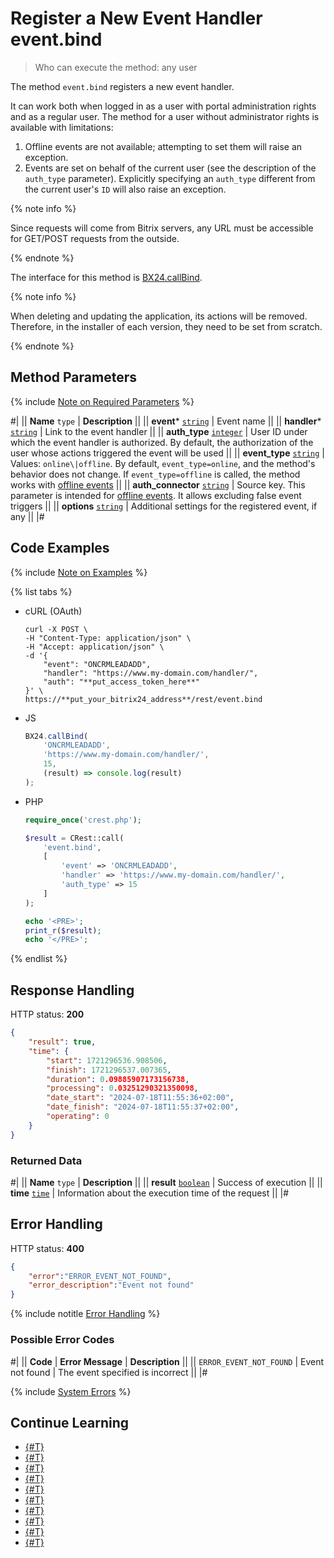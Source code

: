 # Register a New Event Handler event.bind

> Who can execute the method: any user

The method `event.bind` registers a new event handler.

It can work both when logged in as a user with portal administration rights and as a regular user. The method for a user without administrator rights is available with limitations:

1. Offline events are not available; attempting to set them will raise an exception.
2. Events are set on behalf of the current user (see the description of the `auth_type` parameter). Explicitly specifying an `auth_type` different from the current user's `ID` will also raise an exception.

{% note info %}

Since requests will come from Bitrix servers, any URL must be accessible for GET/POST requests from the outside.

{% endnote %}

The interface for this method is [BX24.callBind](../bx24-js-sdk/how-to-call-rest-methods/bx24-call-bind.md).

{% note info %}

When deleting and updating the application, its actions will be removed. Therefore, in the installer of each version, they need to be set from scratch.

{% endnote %}

## Method Parameters

{% include [Note on Required Parameters](../../_includes/required.md) %}

#|
|| **Name**
`type` | **Description** ||
|| **event***
[`string`](../data-types.md) | Event name ||
|| **handler***
[`string`](../data-types.md) | Link to the event handler ||
|| **auth_type**
[`integer`](../data-types.md) | User ID under which the event handler is authorized. By default, the authorization of the user whose actions triggered the event will be used ||
|| **event_type**
[`string`](../data-types.md) | Values: `online\|offline`. By default, `event_type=online`, and the method's behavior does not change. If `event_type=offline` is called, the method works with [offline events](./offline-events.md) ||
|| **auth_connector**
[`string`](../data-types.md) | Source key. This parameter is intended for [offline events](./offline-events.md). It allows excluding false event triggers ||
|| **options**
[`string`](../data-types.md) | Additional settings for the registered event, if any ||
|#

## Code Examples

{% include [Note on Examples](../../_includes/examples.md) %}

{% list tabs %}

- cURL (OAuth)

    ```curl
    curl -X POST \
    -H "Content-Type: application/json" \
    -H "Accept: application/json" \
    -d '{
        "event": "ONCRMLEADADD",
        "handler": "https://www.my-domain.com/handler/",
        "auth": "**put_access_token_here**"
    }' \
    https://**put_your_bitrix24_address**/rest/event.bind
    ```

- JS

    ```js
    BX24.callBind(
        'ONCRMLEADADD',
        'https://www.my-domain.com/handler/',
        15,
        (result) => console.log(result)
    );
    ```

- PHP

    ```php
    require_once('crest.php');

    $result = CRest::call(
        'event.bind',
        [
            'event' => 'ONCRMLEADADD',
            'handler' => 'https://www.my-domain.com/handler/',
            'auth_type' => 15
        ]
    );

    echo '<PRE>';
    print_r($result);
    echo '</PRE>';
    ```

{% endlist %}

## Response Handling

HTTP status: **200**

```json
{
    "result": true,
    "time": {
        "start": 1721296536.908506,
        "finish": 1721296537.007365,
        "duration": 0.09885907173156738,
        "processing": 0.03251290321350098,
        "date_start": "2024-07-18T11:55:36+02:00",
        "date_finish": "2024-07-18T11:55:37+02:00",
        "operating": 0
    }
}
```

### Returned Data

#|
|| **Name**
`type` | **Description** ||
|| **result**
[`boolean`](../data-types.md) | Success of execution ||
|| **time**
[`time`](../data-types.md) | Information about the execution time of the request ||
|#

## Error Handling

HTTP status: **400**

```json
{
    "error":"ERROR_EVENT_NOT_FOUND",
    "error_description":"Event not found"
}
```

{% include notitle [Error Handling](../../_includes/error-info.md) %}

### Possible Error Codes

#|
|| **Code** | **Error Message** | **Description** ||
|| `ERROR_EVENT_NOT_FOUND` | Event not found | The event specified is incorrect ||
|#

{% include [System Errors](../../_includes/system-errors.md) %}

## Continue Learning

- [{#T}](./events.md)
- [{#T}](./event-get.md)
- [{#T}](./event-unbind.md)
- [{#T}](./safe-event-handlers.md)
- [{#T}](./offline-events.md)
- [{#T}](./event-offline-list.md)
- [{#T}](./event-offline-get.md)
- [{#T}](./event-offline-clear.md)
- [{#T}](./event-offline-error.md)
- [{#T}](./on-offline-event.md)